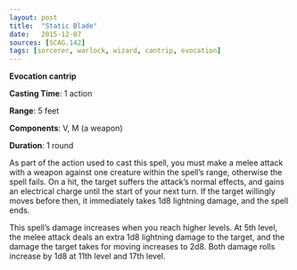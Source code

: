 ```yaml
---
layout: post
title:  "Static Blade"
date:   2015-12-07
sources: [SCAG.142]
tags: [sorcerer, warlock, wizard, cantrip, evocation]
---
```


**Evocation cantrip**

**Casting Time**: 1 action

**Range**: 5 feet

**Components**: V, M (a weapon)

**Duration**: 1 round

As part of the action used to cast this spell, you must make a melee attack with a weapon against one creature within the spell’s range, otherwise the spell fails. On a hit, the target suffers the attack’s normal effects, and gains an electrical charge until the start of your next turn. If the target willingly moves before then, it immediately takes 1d8 lightning damage, and the spell ends.

This spell’s damage increases when you reach higher levels. At 5th level, the melee attack deals an extra 1d8 lightning damage to the target, and the damage the target takes for moving increases to 2d8. Both damage rolls increase by 1d8 at 11th level and 17th level.
